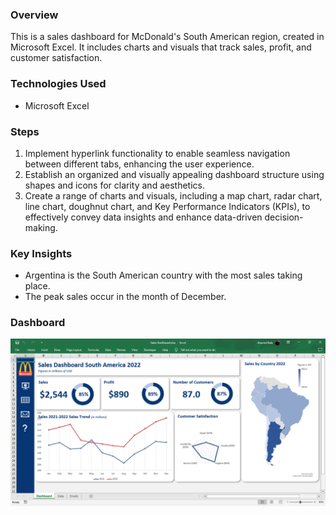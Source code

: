 ### Overview
This is a sales dashboard for McDonald's South American region, created in Microsoft Excel. It includes charts and visuals that track sales, profit, and customer satisfaction.

### Technologies Used
- Microsoft Excel

### Steps
1. Implement hyperlink functionality to enable seamless navigation between different tabs, enhancing the user experience.
2. Establish an organized and visually appealing dashboard structure using shapes and icons for clarity and aesthetics.
3. Create a range of charts and visuals, including a map chart, radar chart, line chart, doughnut chart, and Key Performance Indicators (KPIs), to effectively convey data insights and enhance data-driven decision-making.

### Key Insights
- Argentina is the South American country with the most sales taking place.
- The peak sales occur in the month of December.

### Dashboard
![Image alt text](https://github.com/aravindbc/Data-Analysis-Projects/blob/d9a23e564b4007160ba26d835e8eb36ab32ca754/McDonald%E2%80%99s%20Sales%20Analysis/McDonald%E2%80%99s_Sales_Dashboard.png)
